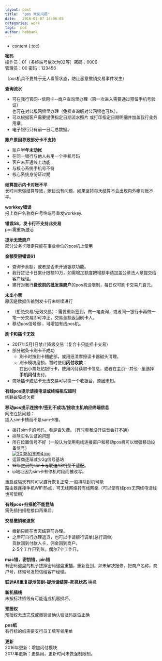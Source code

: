 ```yaml
---
layout: post
title:  "pos 常见问题"
date:   2016-07-07 14:06:05
categories: work
tags:  pos
author: hebbank
---
```


* content
{:toc}

**密码**  
操作员：01（多终端号依次为02等）密码：0000   
管理员：00 密码：123456   

（pos机具不要处于无人看管状态，防止恶意撤销交易事件发生）  

**查询流水**  
- 可在我行官网--信用卡--商户查询里办理（第一次进入需要通过预留手机号验证）  
也可在对公版网银里办理（免费查询版对公网银也可以）。  
- 可以根据客户需要提供指定日期流水照片
或打印指定日期明细并加盖我行业务用章。   
- 电子银行只有前一日汇总数据。  




**账户原因导致部分卡不支持**   

- 账户**半年未动帐**  
- 在同一银行与他人共用一个手机号码  
- 客户未开通线上功能  
- 与核心系统手机号不符  
- 核心系统身份证过期   

**结算提示内卡对账不平**   
长时间未做结算导致，账目没有问题，如果坚持每天结算不会出现内外帐对账不平。  

**workkey错误**  
报上商户名称商户号终端号重发workkey.

**错误58，发卡行不支持此交易**  
pos需重新激活  

**提示无效商户**  
部分公务卡限定只能在事业单位的pos机上使用  

**金额受限错误61**  

- 查询卡余额，或者是否未开通银联功能。  
- 我行贷记卡日累计限额10万，如需增加额度把增额申请加盖公章法人章提交给客户经理。  
- 建行对我行**费改前的批发类商户**的pos机设限制，每日仅可刷卡交易几百元。  

**未出小票**   
原因是数据传输到发卡行未继续进行   
- （拒绝交易/无效交易）：需要重新签到，做一笔查询，或者同一银行卡再做一笔一分交易即可冲正，交易金额返回刷卡人。    
- 移动pos信号弱 ，可增加有线pos机。  

**刷卡和插卡无效**  
- 2017年5月1日禁止降级交易（复合卡只能插卡交易）  
- 部分磁条卡刷卡不成功  
  - 刷卡时按到卡槽底部，或用纸清摩擦读卡器磁头清理。  
  - 刷卡模块磨损，暂时使用**闪付收款**：  
  在出小票处贴银行卡，使用闪付读取卡信息，或者在主页--其他--里选择**手机闪付**支付。  
- 商场插卡或贴卡无法交易可以换一个收银台，原因未知。  

**有线pos提示请接电话或终端相应超时**  
线路故障或欠费   

**移动pos提示连接中/签到不成功/接收主机响应终端信息**  
网络连接问题：  
插入sim卡槽而不是sam卡槽。  
- 拨打sim卡的号码，看是否欠费。（有时套餐没开语音会打不通）  
- 排除实名认证的问题  
- 所在位置信号不好（一般认为使用电线连接窗户和移动pos机可以增强移动设备信号）   
[![2038526994.jpg](https://i.loli.net/2018/11/02/5bdb99978fab5.jpg)](https://i.loli.net/2018/11/02/5bdb99978fab5.jpg)
- 运营商逐渐减少2g信号基站  
- ~~18年之前的sim卡与联迪A8机型不适配~~。
- ip地址因为sim卡有停机时段而被改写。    

重启或隔天有时可以自行恢复正常,一般排除封机可能   
路由器连接手机WIFI热点，可无线网络转有线网络（可以使有线pos无网线电话线也可使用）  

**有线pos+扫描枪不能登陆**  
需先插扫描枪接口再重启。  

**交易撤销和退货**  
- 撤销只能在当天结算前办理。  
- 之后可自行办理退货，也可以申请银行调单(总行调单)   
货款回到付款人卡，佣金回到商户。  
2-5个工作日到账。偶尔7个工作日。  

**mac错，密钥错，pin错**  
有密码键盘的机子拔掉密码键盘重插，重新签到，如未解决报修，把商户名称，商户号，终端号发短信给客户经理。

**联迪A8重复提示签到-提示请结算-死机状态**
换机  

**新机插线**  
未按标注插线有可能造成机器损坏。  

**预授权**  
预授权无法完成或撤销请确认验证码是否正确   

**pos纸**  
有行标的纸需要支行员工填写领用单  

**更新**  
2016年更新：增加闪付模块  
2017年更新：更易用，更新时间未做强制限制。  
